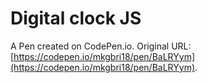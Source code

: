 # Digital clock JS

A Pen created on CodePen.io. Original URL: [https://codepen.io/mkgbri18/pen/BaLRYym](https://codepen.io/mkgbri18/pen/BaLRYym).


